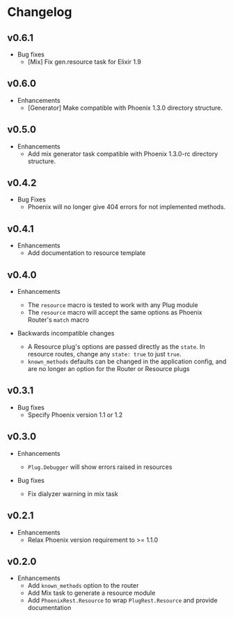 # Changelog

## v0.6.1

* Bug fixes
  * [Mix] Fix gen.resource task for Elixir 1.9

## v0.6.0
* Enhancements
  * [Generator] Make compatible with Phoenix 1.3.0 directory structure.

## v0.5.0
* Enhancements
  * Add mix generator task compatible with Phoenix 1.3.0-rc directory structure.

## v0.4.2
* Bug Fixes
  * Phoenix will no longer give 404 errors for not implemented methods.

## v0.4.1
* Enhancements
  * Add documentation to resource template

## v0.4.0

* Enhancements
  * The `resource` macro is tested to work with any Plug module
  * The `resource` macro will accept the same options as Phoenix
    Router's `match` macro

* Backwards incompatible changes
  * A Resource plug's options are passed directly as the `state`. In
    resource routes, change any `state: true` to just `true`.
  * `known_methods` defaults can be changed in the application config,
    and are no longer an option for the Router or Resource plugs

## v0.3.1

* Bug fixes
   * Specify Phoenix version 1.1 or 1.2

## v0.3.0

* Enhancements
  * `Plug.Debugger` will show errors raised in resources

* Bug fixes
   * Fix dialyzer warning in mix task

## v0.2.1

* Enhancements
  * Relax Phoenix version requirement to >= 1.1.0

## v0.2.0

* Enhancements
  * Add `known_methods` option to the router
  * Add Mix task to generate a resource module
  * Add `PhoenixRest.Resource` to wrap `PlugRest.Resource` and provide
    documentation

